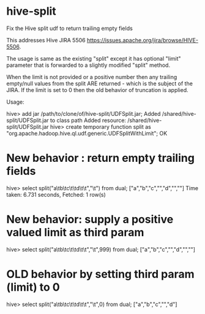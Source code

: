hive-split
==========

Fix the Hive split udf to return trailing empty fields

This addresses Hive JIRA 5506     https://issues.apache.org/jira/browse/HIVE-5506.

The usage is same as the existing "split" except it has optional "limit" parameter that is forwarded to a slightly modified "split" method.

When the limit is not provided  or a positive number then any trailing empty/null values from the split ARE returned - which is the subject of the JIRA.
If the limit is set to 0 then the old behavior of truncation is applied.


Usage:


hive> add jar /path/to/clone/of/hive-split/UDFSplit.jar;
Added /shared/hive-split/UDFSplit.jar to class path
Added resource: /shared/hive-split/UDFSplit.jar
hive> create temporary function split as "org.apache.hadoop.hive.ql.udf.generic.UDFSplitWithLimit";
OK

# New behavior : return empty trailing fields
hive> select split("a\tb\tc\t\td\t\t","\t") from dual;
["a","b","c","","d","",""]
Time taken: 6.731 seconds, Fetched: 1 row(s)

# New behavior: supply a positive valued limit as third param
hive> select split("a\tb\tc\t\td\t\t","\t",999) from dual;
["a","b","c","","d","",""]

#  OLD behavior by setting third param (limit) to 0
hive> select split("a\tb\tc\t\td\t\t","\t",0) from dual;
["a","b","c","","d"]

